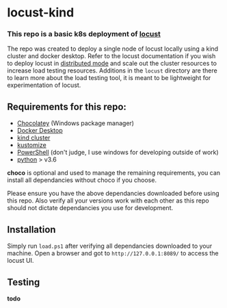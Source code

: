 # locust-kind

### This repo is a basic k8s deployment of [locust](https://locust.io/)
The repo was created to deploy a single node of locust locally using a kind cluster and docker desktop. Refer to the locust documentation if you wish to deploy locust in [distributed mode](https://docs.locust.io/en/stable/quickstart.html#more-options) and scale out the cluster resources to increase load testing resources. Additions in the `locust` directory are there to learn more about the load testing tool, it is meant to be lightweight for experimentation of locust.

## Requirements for this repo:
- [Chocolatey](https://chocolatey.org/) (Windows package manager)
- [Docker Desktop](https://www.docker.com/products/docker-desktop)
- [kind cluster](https://kind.sigs.k8s.io/docs/user/quick-start/)
- [kustomize](https://kustomize.io/)
- [PowerShell](https://docs.microsoft.com/en-us/powershell/) (don't judge, I use windows for developing outside of work)
- [python](https://www.python.org/downloads/) > v3.6

**choco** is optional and used to manage the remaining requirements, you can install all dependancies without choco if you choose. 

Please ensure you have the above dependancies downloaded before using this repo. Also verify all your versions work with each other as this repo should not dictate dependancies you use for development.

## Installation
Simply run `load.ps1` after verifying all dependancies downloaded to your machine. Open a browser and got to `http://127.0.0.1:8089/` to access the locust UI.

## Testing
**todo**